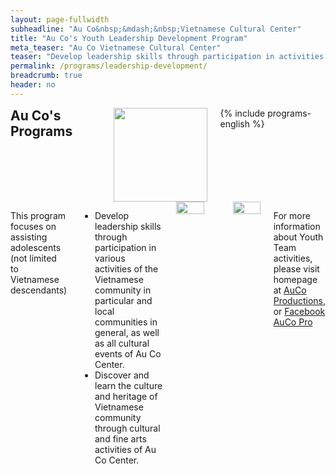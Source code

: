 ```yaml
---
layout: page-fullwidth
subheadline: "Au Co&nbsp;&mdash;&nbsp;Vietnamese Cultural Center"
title: "Au Co's Youth Leadership Development Program"
meta_teaser: "Au Co Vietnamese Cultural Center"
teaser: "Develop leadership skills through participation in activities in communities."
permalink: /programs/leadership-development/
breadcrumb: true
header: no
---
```

<!--more-->
<div class="row">
<div class="medium-4 medium-push-8 columns">
<h2 style="margin: 0px">Au Co's Programs</h2>
<img width="150" src="{{ site.urlimg }}auco-logo.png">
{% include programs-english %}
</div><!-- /.medium-4.columns -->
<div class="medium-8 medium-pull-4 columns" markdown="1">

This program focuses on assisting adolescents (not limited to Vietnamese descendants)

- Develop leadership skills through participation in various activities of the Vietnamese community in particular and local communities in general, as well as all cultural events of Au Co Center.
- Discover and learn the culture and heritage of Vietnamese community through cultural and fine arts activities of Au Co Center.

<img width="100%" height="auto" align="center" alt="" src="{{ site.url }}/images/au-co-leadership-01.jpg">
<p>&nbsp;</p>
<img width="100%" height="auto" align="center" alt="" src="{{ site.url }}/images/au-co-leadership-02.jpg">

For more information about Youth Team activities, please visit homepage at <a href="http://aucoproductions.weebly.com/index.html">AuCo Productions</a>, or <a href="http://www.facebook.com/aucoproductions">Facebook AuCo Pro</a>

</div><!-- /.row -->
